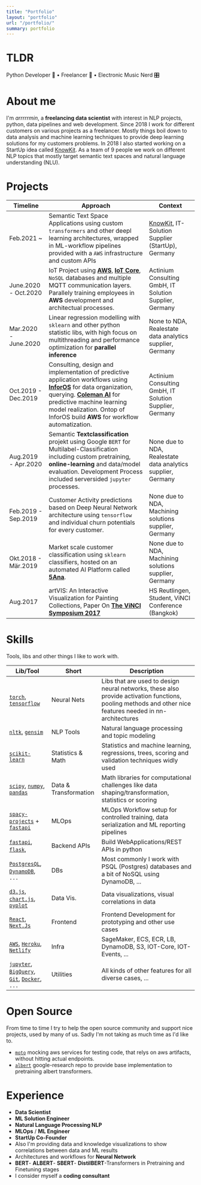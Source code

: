 ```yaml
---
title: "Portfolio"
layout: "portfolio"
url: "/portfolio/"
summary: portfolio
---
```



# TLDR

Python Developer 🐍 • Freelancer 🚀 • Electronic Music Nerd 🎛️

# About me

I'm *arrrrrmin*, a **freelancing data scientist** with interest in NLP projects, python, data pipelines and web development. Since 2018 I work for different customers on various projects as a freelancer. Mostly things boil down to data analysis and machine learning techniques to provide deep learning solutions for my customers problems. In 2018 I also started working on a StartUp idea called [KnowKit](https://www.knowkit.com). As a team of 9 people we work on different NLP topics that mostly target semantic text spaces and natural language understanding (NLU).

# Projects

| Timeline | Approach | Context
|----------|----------------------------------------------------- |-------------------|
| Feb.2021 ~ | Semantic Text Space Applications using custom `transformers` and other deepl learning architectures, wrapped in ML-workflow  pipelines provided with a `AWS` infrastructure and custom APIs| [KnowKit](https://www.knowkit.com), IT-Solution Supplier (StartUp), Germany |
| June.2020 - Oct.2020 | IoT Project using [**AWS**](https://aws.amazon.com), [**IoT Core**](https://aws.amazon.com/de/iot-core/), `NoSQL` databases and multiple MQTT communication layers. Parallely training employees in **AWS** development and architectual processes. | Actinium Consulting GmbH, IT Solution Supplier, Germany |
| Mar.2020 - June.2020 | Linear regression modelling with `sklearn` and other python statistic libs, with high focus on multithreading and performance optimization for **parallel** **inference** | None to NDA, Realestate data analytics supplier, Germany |
| Oct.2019 - Dec.2019 | Consulting, design and implementation of predictive application workflows using [**InforOS**]((https://www.infor.com/products/infor-os)) for data organization, querying. [**Coleman AI**](https://www.infor.com/products/coleman) for predictive machine learning model realization. Ontop of InforOS build **AWS** for workflow automatization. | Actinium Consulting GmbH, IT Solution Supplier, Germany |
| Aug.2019 - Apr.2020 | Semantic **Textclassification** projekt using Google `BERT` for Multilabel-Classification including custom pretraining, **online-learning** and data/model evaluation. Development Process included serversided `jupyter` processes. | None due to NDA, Realestate data analytics supplier, Germany |
| Feb.2019 - Sep.2019 | Customer Activity predictions based on Deep Neural Network architecture using `tensorflow` and individual churn potentials for every customer. | None due to NDA, Machining solutions supplier, Germany |
| Okt.2018 - Mär.2019 | Market scale customer classification using `sklearn` classifiers, hosted on an automated AI Platform called [**5Ana**](https://www.5analytics.com/index.html). | None due to NDA, Machining solutions supplier, Germany |
| Aug.2017 | artVIS: An Interactive Visualization for Painting Collections, Paper On [**The ViNCI Symposium 2017**](http://vinci-conf.org/2017/program.html#session4) | HS Reutlingen, Student, ViNCI Conference (Bangkok) |

# Skills

Tools, libs and other things I like to work with.

|**Lib/Tool**|**Short**|**Description**|
|-------------|---|---------------------------------|
| [`torch`](https://pytorch.org), [`tensorflow`](https://www.tensorflow.org) | Neural Nets | Libs that are used to design neural networks, these also provide activation functions, pooling methods and other nice features needed in nn-architectures |
| [`nltk`](https://www.nltk.org), [`gensim`](https://radimrehurek.com/gensim/) | NLP Tools | Natural language processing and topic modeling |
| [`scikit-learn`](https://scikit-learn.org/stable/) | Statistics & Math | Statistics and machine learning, regressions, trees, scoring and validation techniques widly used |
| [`scipy`](https://www.scipy.org), [`numpy`](https://numpy.org), [`pandas`](https://pandas.pydata.org) | Data & Transformation | Math libraries for computational challenges like data shaping/transformation, statistics or scoring |
| [`spacy-projects`](https://spacy.io/usage/projects) + [`fastapi`](https://fastapi.tiangolo.com) | MLOps | MLOps Workflow setup for controlled training, data serialization and ML reporting pipelines |
| [`fastapi`](https://fastapi.tiangolo.com), [`flask`](https://flask.palletsprojects.com/en/1.1.x/), | Backend APIs | Build WebApplications/REST APIs in python |
| [`PostgresQL`](https://www.postgresql.org), [`DynamoDB`](https://aws.amazon.com/de/dynamodb/), `...` | DBs | Most commonly I work with PSQL (Postgres) databases and a bit of NoSQL using DynamoDB, ... |
| [`d3.js`](https://d3js.org), [`chart.js`](https://www.chartjs.org), [`pyplot`](https://matplotlib.org/api/pyplot_api.html) | Data Vis. | Data visualizations, visual correlations in data |
| [`React`](https://reactjs.org), [`Next.Js`](https://nextjs.org) | Frontend | Frontend Development for prototyping and other use cases |
| [`AWS`](https://aws.amazon.com/), [`Heroku`](https://www.heroku.com/), [`Netlify`](https://www.netlify.com) | Infra | SageMaker, ECS, ECR, LB, DynamoDB, S3, IOT-Core, IOT-Events, ... |
| [`jupyter`](https://jupyter.org), [`BigQuery`](https://cloud.google.com/bigquery/), [`Git`](https://git-scm.com), [`Docker`](https://www.docker.com), `...` | Utilities | All kinds of other features for all diverse cases, ...  |

# Open Source

From time to time I try to help the open source community and support nice projects, used by many of us. Sadly I'm not taking as much time as I'd like to. 

* [`moto`](https://github.com/spulec/moto) mocking aws services for testing code, that relys on aws artifacts, without hitting actual endpoints.
* [`albert`](https://github.com/google-research/albert) google-research repo to provide base implementation to pretraining albert transformers.

# Experience

* **Data Scientist**
* **ML Solution Engineer**
* **Natural Language Processing NLP**
* **MLOps** / **ML Engineer**
* **StartUp Co-Founder**
* Also I'm providing data and knowledge visualizations to show correlations between data and ML results
* Architectures and workflows for **Neural Network**
* **BERT**- **ALBERT**- **SBERT**- **DistilBERT**-Transformers in Pretraining and Finetuning stages
* I consider myself a **coding consultant**
